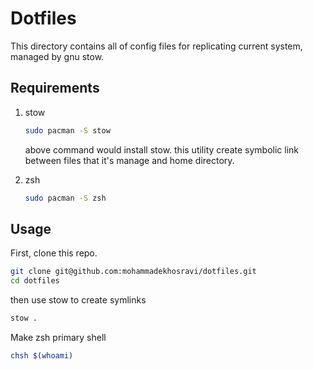 # Dotfiles
This directory contains all of config files for replicating current system, managed by gnu stow.

## Requirements
1. stow
   ``` sh
   sudo pacman -S stow
   ```
   above command would install stow. this utility create symbolic link between files that it's manage and home directory.

2. zsh
   ``` sh
   sudo pacman -S zsh
   ```

## Usage

First, clone this repo.
``` sh
git clone git@github.com:mohammadekhosravi/dotfiles.git
cd dotfiles
```

then use stow to create symlinks

``` sh
stow .
```

Make zsh primary shell
``` sh
chsh $(whoami)
```
